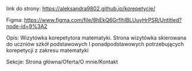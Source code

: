 link do strony:
https://aleksandra9802.github.io/korepetycje/

Figma:
https://www.figma.com/file/8hEkQ6GrflhlBLUuyHrPSR/Untitled?node-id=9%3A2

Opis:
Wizytówka korepetytora matematyki. Strona wizytówka skierowana do uczniów szkół podstawowych I ponadpodstawowych potrzebujących korepetycji z zakresu matematyki 

Sekcje: Strona główna/Oferta/O mnie/Kontakt 
